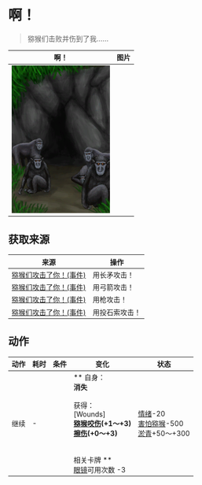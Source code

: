 # 啊！  
> 猕猴们击败并伤到了我……  
  
  啊！  |   图片   
 ----  |  ----:   
   |  <img decoding="async" src="Sprite/MacaqueDen.png" href="a.md" style="max-width:300px;max-height:300px;">   
  
## 获取来源  
来源  |  操作  
----  |  ----  
[猕猴们攻击了你！(事件)](Event_MacaqueDenFight.md)  |  用长矛攻击！  
[猕猴们攻击了你！(事件)](Event_MacaqueDenFight.md)  |  用弓箭攻击！  
[猕猴们攻击了你！(事件)](Event_MacaqueDenFight.md)  |  用枪攻击！  
[猕猴们攻击了你！(事件)](Event_MacaqueDenFight.md)  |  用投石索攻击！  
## 动作  
动作  |  耗时  |  条件  |  变化  |  状态  
----  |  ----  |  ----  |  ----  |  ----  
继续<br>  |  -  |    |  ** 自身：**<br>消失<br><br>** 获得： **<br>** [Wounds] **<br>  [猕猴咬伤](W_MacaqueBite.md)(+1～+3)<br>  [擦伤](W_Abrasion.md)(+0～+3)<br><br><br>** 相关卡牌 **<br>[眼镜](Glasses.md)可用次数  -3  |  [情绪](Morale.md)-20<br>[害怕猕猴](MacaqueFear.md)-500<br>[淤青](Bruising.md)+50～+300  


<script>document.title="啊！ - 卡牌生存百科 Card Survival Wiki";</script>